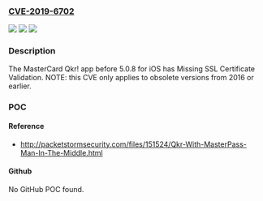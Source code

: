 ### [CVE-2019-6702](https://cve.mitre.org/cgi-bin/cvename.cgi?name=CVE-2019-6702)
![](https://img.shields.io/static/v1?label=Product&message=n%2Fa&color=blue)
![](https://img.shields.io/static/v1?label=Version&message=n%2Fa&color=blue)
![](https://img.shields.io/static/v1?label=Vulnerability&message=n%2Fa&color=brighgreen)

### Description

The MasterCard Qkr! app before 5.0.8 for iOS has Missing SSL Certificate Validation. NOTE: this CVE only applies to obsolete versions from 2016 or earlier.

### POC

#### Reference
- http://packetstormsecurity.com/files/151524/Qkr-With-MasterPass-Man-In-The-Middle.html

#### Github
No GitHub POC found.

